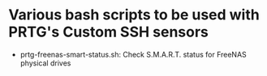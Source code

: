 # Various bash scripts to be used with PRTG's Custom SSH sensors

* prtg-freenas-smart-status.sh: Check S.M.A.R.T. status for FreeNAS physical drives
